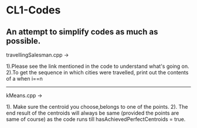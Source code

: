 # CL1-Codes
An attempt to simplify codes as much as possible.
-----------------------------------------------------------------------------------------------------------------------------------------
travellingSalesman.cpp ->

1).Please see the link mentioned in the code to understand what's going on.
2).To get the sequence in which cities were travelled, print out the contents of a when i==n

-----------------------------------------------------------------------------------------------------------------------------------------
kMeans.cpp ->

1). Make sure the centroid you choose,belongs to one of the points.
2). The end result of the centroids will always be same (provided the points are same of course) as the code runs till hasAchievedPerfectCentroids = true.

